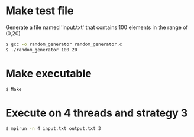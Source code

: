 # Make test file

Generate a file named 'input.txt' that contains 100 elements in the range of (0,20)
```bash
$ gcc -o random_generator random_generator.c
$ ./random_generator 100 20
```


# Make executable
```bash
$ Make
```


# Execute on 4 threads and strategy 3
```bash
$ mpirun -n 4 input.txt output.txt 3
```